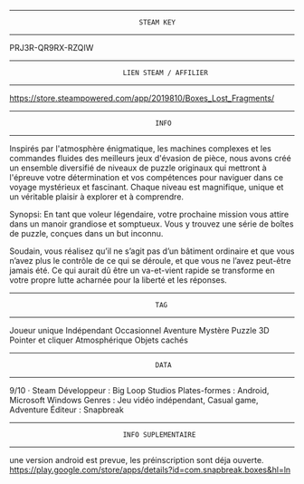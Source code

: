 
********************************************************************************
									STEAM KEY
********************************************************************************

PRJ3R-QR9RX-RZQIW




********************************************************************************
								LIEN STEAM / AFFILIER
********************************************************************************

https://store.steampowered.com/app/2019810/Boxes_Lost_Fragments/




********************************************************************************
										INFO
********************************************************************************

Inspirés par l'atmosphère énigmatique, les machines complexes et les commandes
fluides des meilleurs jeux d'évasion de pièce, nous avons créé un ensemble
diversifié de niveaux de puzzle originaux qui mettront à l'épreuve votre
détermination et vos compétences pour naviguer dans ce voyage mystérieux et
fascinant. 
Chaque niveau est magnifique, unique et un véritable plaisir à explorer et à
comprendre.



Synopsi:
En tant que voleur légendaire, votre prochaine mission vous attire dans un
manoir grandiose et somptueux. Vous y trouvez une série de boîtes de puzzle,
conçues dans un but inconnu.

Soudain, vous réalisez qu’il ne s’agit pas d’un bâtiment ordinaire et que vous
n’avez plus le contrôle de ce qui se déroule, et que vous ne l’avez peut-être
jamais été. Ce qui aurait dû être un va-et-vient rapide se transforme en votre
propre lutte acharnée pour la liberté et les réponses.




********************************************************************************
										TAG
********************************************************************************

Joueur unique
Indépendant
Occasionnel
Aventure
Mystère
Puzzle
3D
Pointer et cliquer
Atmosphérique
Objets cachés



********************************************************************************
										DATA
********************************************************************************

9/10 · Steam
Développeur : Big Loop Studios
Plates-formes : Android, Microsoft Windows
Genres : Jeu vidéo indépendant, Casual game, Adventure
Éditeur : Snapbreak




********************************************************************************
								INFO SUPLEMENTAIRE 
********************************************************************************

une version android est prevue, les préinscription sont déja ouverte.
https://play.google.com/store/apps/details?id=com.snapbreak.boxes&hl=ln